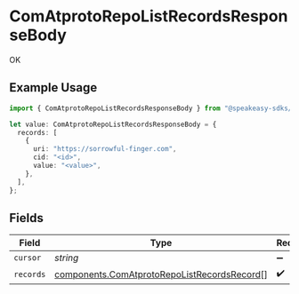 # ComAtprotoRepoListRecordsResponseBody

OK

## Example Usage

```typescript
import { ComAtprotoRepoListRecordsResponseBody } from "@speakeasy-sdks/bluesky/models/operations";

let value: ComAtprotoRepoListRecordsResponseBody = {
  records: [
    {
      uri: "https://sorrowful-finger.com",
      cid: "<id>",
      value: "<value>",
    },
  ],
};
```

## Fields

| Field                                                                                                      | Type                                                                                                       | Required                                                                                                   | Description                                                                                                |
| ---------------------------------------------------------------------------------------------------------- | ---------------------------------------------------------------------------------------------------------- | ---------------------------------------------------------------------------------------------------------- | ---------------------------------------------------------------------------------------------------------- |
| `cursor`                                                                                                   | *string*                                                                                                   | :heavy_minus_sign:                                                                                         | N/A                                                                                                        |
| `records`                                                                                                  | [components.ComAtprotoRepoListRecordsRecord](../../models/components/comatprotorepolistrecordsrecord.md)[] | :heavy_check_mark:                                                                                         | N/A                                                                                                        |